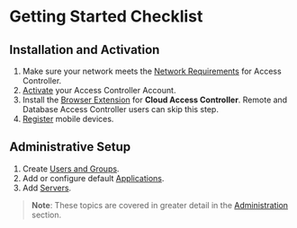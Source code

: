 [title]: # (Getting Started)
[tags]: # (thycotic access control)
[priority]: # (1)

# Getting Started Checklist

## Installation and Activation

1. Make sure your network meets the [Network Requirements](network-requirements.md) for Access Controller.
1. [Activate](activation.md) your Access Controller Account.
1. Install the [Browser Extension](be.md) for **Cloud Access Controller**. Remote and Database Access Controller users can skip this step.
1. [Register](mobile.md) mobile devices.

## Administrative Setup

1. Create [Users and Groups](add-users.md).
1. Add or configure default [Applications](add-applications.md).
1. Add [Servers](add-servers.md).

>**Note**: These topics are covered in greater detail in the [Administration](../admin) section.